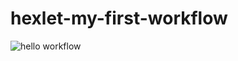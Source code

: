 # hexlet-my-first-workflow
![hello workflow](https://github.com/kozlyatinka/hexlet-my-first-workflow/actions/workflows/main.yml/badge.svg)
